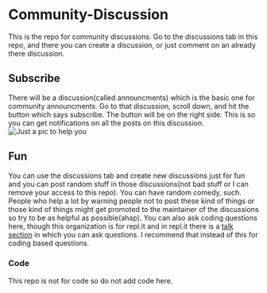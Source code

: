 # Community-Discussion
This is the repo for community discussions. Go to the discussions tab in this repo, and there you can create a discussion, or just comment on an already there discussion.

## Subscribe
There will be a discussion(called announcments) which is the basic one for community announcments. Go to that discussion, scroll down, and hit the button which says subscribe. The button will be on the right side. This is so you can get notifications on all the posts on this discussion. ![Just a pic to help you](https://storage.googleapis.com/replit/images/1608101089934_0a00f6c73d21abef2eab2e08dd98d204.png)

## Fun
You can use the discussions tab and create new discussions just for fun and you can post random stuff in those discussions(not bad stuff or I can remove your access to this repo). You can have random comedy, such. People who help a lot by warning people not to post these kind of things or those kind of things might get promoted to the maintainer of the discussions so try to be as helpful as possible(ahap). You can also ask coding questions here, though this organization is for repl.it and in repl.it there is a [talk section](https://repl.it/talk/all) in which you can ask questions. I recommend that instead of this for coding based questions.

### Code
This repo is not for code so do not add code here.
